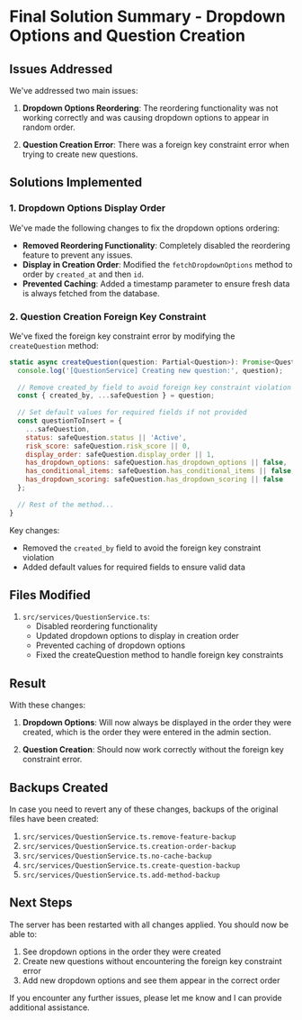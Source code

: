 # Final Solution Summary - Dropdown Options and Question Creation

## Issues Addressed

We've addressed two main issues:

1. **Dropdown Options Reordering**: The reordering functionality was not working correctly and was causing dropdown options to appear in random order.

2. **Question Creation Error**: There was a foreign key constraint error when trying to create new questions.

## Solutions Implemented

### 1. Dropdown Options Display Order

We've made the following changes to fix the dropdown options ordering:

- **Removed Reordering Functionality**: Completely disabled the reordering feature to prevent any issues.
- **Display in Creation Order**: Modified the `fetchDropdownOptions` method to order by `created_at` and then `id`.
- **Prevented Caching**: Added a timestamp parameter to ensure fresh data is always fetched from the database.

### 2. Question Creation Foreign Key Constraint

We've fixed the foreign key constraint error by modifying the `createQuestion` method:

```javascript
static async createQuestion(question: Partial<Question>): Promise<Question> {
  console.log('[QuestionService] Creating new question:', question);
  
  // Remove created_by field to avoid foreign key constraint violation
  const { created_by, ...safeQuestion } = question;
  
  // Set default values for required fields if not provided
  const questionToInsert = {
    ...safeQuestion,
    status: safeQuestion.status || 'Active',
    risk_score: safeQuestion.risk_score || 0,
    display_order: safeQuestion.display_order || 1,
    has_dropdown_options: safeQuestion.has_dropdown_options || false,
    has_conditional_items: safeQuestion.has_conditional_items || false,
    has_dropdown_scoring: safeQuestion.has_dropdown_scoring || false
  };
  
  // Rest of the method...
}
```

Key changes:
- Removed the `created_by` field to avoid the foreign key constraint violation
- Added default values for required fields to ensure valid data

## Files Modified

1. `src/services/QuestionService.ts`: 
   - Disabled reordering functionality
   - Updated dropdown options to display in creation order
   - Prevented caching of dropdown options
   - Fixed the createQuestion method to handle foreign key constraints

## Result

With these changes:

1. **Dropdown Options**: Will now always be displayed in the order they were created, which is the order they were entered in the admin section.

2. **Question Creation**: Should now work correctly without the foreign key constraint error.

## Backups Created

In case you need to revert any of these changes, backups of the original files have been created:

1. `src/services/QuestionService.ts.remove-feature-backup`
2. `src/services/QuestionService.ts.creation-order-backup`
3. `src/services/QuestionService.ts.no-cache-backup`
4. `src/services/QuestionService.ts.create-question-backup`
5. `src/services/QuestionService.ts.add-method-backup`

## Next Steps

The server has been restarted with all changes applied. You should now be able to:

1. See dropdown options in the order they were created
2. Create new questions without encountering the foreign key constraint error
3. Add new dropdown options and see them appear in the correct order

If you encounter any further issues, please let me know and I can provide additional assistance.